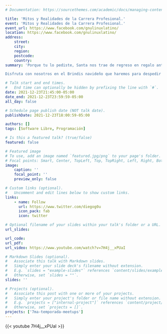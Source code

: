 ```yaml
---
# Documentation: https://sourcethemes.com/academic/docs/managing-content/

title: 'Mitos y Realidades de la Carrera Profesional.'
event: 'Mitos y Realidades de la Carrera Profesional.'
event_url: https://www.facebook.com/gnulinuxlatino/
location: https://www.facebook.com/gnulinuxlatino/
address:
    street:
    city:
    region:
    postcode:
    country:
summary: 'Porque tu lo pediste, Santa nos trae de regreso en regalo anticipado a Diego Hernández (a.k.a @diegog0u) para platicar y resolver todos los mitos y realidades de la Carrera Profesional que el se ha enfrentado.

Disfruta con nosotros en el Brindis navideño que haremos para despedir este 2021.'

# Talk start and end times.
#   End time can optionally be hidden by prefixing the line with `#`.
date: 2021-12-23T21:45:00-05:00
date_end: 2021-12-23T23:59:59-05:00
all_day: false

# Schedule page publish date (NOT talk date).
publishDate: 2021-12-23T18:00:59-05:00

authors: []
tags: [Software Libre, Programación]

# Is this a featured talk? (true/false)
featured: false

# Featured image
# To use, add an image named `featured.jpg/png` to your page's folder.
# Focal points: Smart, Center, TopLeft, Top, TopRight, Left, Right, BottomLeft, Bottom, BottomRight.
image:
    caption: ''
    focal_point: ''
    preview_only: false

# Custom links (optional).
#   Uncomment and edit lines below to show custom links.
links:
    - name: Follow
      url: https://www.twitter.com/diegog0u
      icon_pack: fab
      icon: twitter

# Optional filename of your slides within your talk's folder or a URL.
url_slides:

url_code:
url_pdf:
url_video: https://www.youtube.com/watch?v=7H4j__xPUaI

# Markdown Slides (optional).
#   Associate this talk with Markdown slides.
#   Simply enter your slide deck's filename without extension.
#   E.g. `slides = "example-slides"` references `content/slides/example-slides.md`.
#   Otherwise, set `slides = ""`.
slides: ''

# Projects (optional).
#   Associate this post with one or more of your projects.
#   Simply enter your project's folder or file name without extension.
#   E.g. `projects = ["internal-project"]` references `content/project/deep-learning/index.md`.
#   Otherwise, set `projects = []`.
projects: ['7ma-temporada-meetups']
---
```


{{< youtube 7H4j__xPUaI >}}
